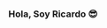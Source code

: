 ### Hola, Soy Ricardo 😎

<!--
**ricardoggz/ricardoggz** is a ✨ _special_ ✨ repository because its `README.md` (this file) appears on your GitHub profile.

Here are some ideas to get you started:

- 🧑‍💻 Desarrollador Web JavaScript
- 🔗 [Personal Website] (https://ricardo-dev-portfolio.netlify.app/)
-🧑‍🎓 Ingeniería en Comunicación Multimedia
-->
